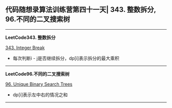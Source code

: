 ## **代码随想录算法训练营第四十一天| 343. 整数拆分, 96.不同的二叉搜索树**
<hr/>

**LeetCode343. 整数拆分**

[343. Integer Break](https://leetcode.cn/problems/integer-break/description/)

- 每次判断i - j是否继续拆分，dp[i]表示拆分的最大乘积

<hr/>

**LeetCode96.不同的二叉搜索树**

[96. Unique Binary Search Trees](https://leetcode.cn/problems/unique-binary-search-trees/description/)

- dp[i]表示左中右的情况之和

<hr/>